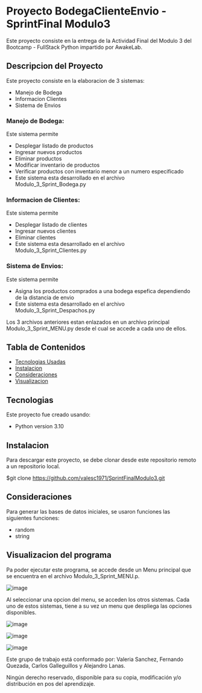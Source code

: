 # Proyecto BodegaClienteEnvio - SprintFinal Modulo3

Este proyecto consiste en la entrega de la Actividad Final del Modulo 3  del Bootcamp - FullStack Python impartido por AwakeLab.

## Descripcion del Proyecto

Este proyecto consiste en la elaboracion de 3 sistemas: 

* Manejo de Bodega
* Informacion Clientes
* Sistema de Envios

### Manejo de Bodega:
Este sistema permite
* Desplegar listado de productos
* Ingresar nuevos productos
* Eliminar productos
* Modificar inventario de productos
* Verificar productos con inventario menor a un numero especificado
* Este sistema esta desarrollado en el archivo Modulo_3_Sprint_Bodega.py

### Informacion de Clientes:
Este sistema permite
* Desplegar listado de clientes
* Ingresar nuevos clientes
* Eliminar clientes
* Este sistema esta desarrollado en el archivo Modulo_3_Sprint_Clientes.py

### Sistema de Envios:
Este sistema permite
* Asigna los productos comprados a una bodega espefica dependiendo de la distancia de envio
* Este sistema esta desarrollado en el archivo Modulo_3_Sprint_Despachos.py

Los 3 archivos anteriores estan enlazados en un archivo principal Modulo_3_Sprint_MENU.py desde el cual se accede a cada uno de ellos.

## Tabla de Contenidos

* [Tecnologias Usadas](#Tecnologias)
* [Instalacion](#Instalacion)
* [Consideraciones](#Consideraciones)
* [Visualizacion](#Visualizacion)

<a name="Tecnologias"></a>
## Tecnologias

Este proyecto fue creado usando:
* Python version 3.10

<a name="Instalacion"></a>
## Instalacion
Para descargar este proyecto, se debe clonar desde este repositorio remoto a un repositorio local.

$git clone https://github.com/valesc1971/SprintFinalModulo3.git

<a name="Consideraciones"></a>
## Consideraciones

Para generar las bases de datos iniciales, se usaron funciones las siguientes funciones:

* random
* string

<a name="Visualizacion"></a>
## Visualizacion del programa

Pa poder ejecutar este programa, se accede desde un Menu principal que se encuentra en el archivo Modulo_3_Sprint_MENU.p. 

![image](https://user-images.githubusercontent.com/99301347/156899864-c1bfd83e-634c-477a-bc86-2ec579a36d31.png)


Al seleccionar una opcion del menu, se acceden los otros sistemas. Cada uno de estos sistemas, tiene a su vez un menu que despliega las opciones disponibles.

![image](https://user-images.githubusercontent.com/99301347/156899868-7f72e138-903c-4951-8a54-494b7b1dadda.png)

![image](https://user-images.githubusercontent.com/99301347/156899910-0868c129-1d98-40bc-ba25-f9bd52cec424.png)

![image](https://user-images.githubusercontent.com/99301347/156899872-b416ffde-a008-4142-8cdb-637c6f9f8474.png)


Este grupo de trabajo está conformado por:
Valeria Sanchez, Fernando Quezada, Carlos Galleguillos y Alejandro Lanas.

Ningún derecho reservado, disponible para su copia, modificación y/o distribución en pos del aprendizaje.
